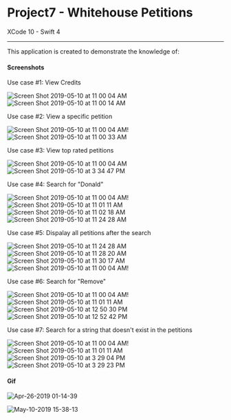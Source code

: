 # Project7 - Whitehouse Petitions

XCode 10 - Swift 4

-----

This application is created to demonstrate the knowledge of:


#### Screenshots

Use case #1: View Credits 

![Screen Shot 2019-05-10 at 11 00 04 AM](https://user-images.githubusercontent.com/15698572/57537038-75d55980-7313-11e9-8a22-70b8e5d39360.png)![Screen Shot 2019-05-10 at 11 00 14 AM](https://user-images.githubusercontent.com/15698572/57537247-e1b7c200-7313-11e9-8de3-7b2406d218ed.png)

Use case #2: View a specific petition

![Screen Shot 2019-05-10 at 11 00 04 AM](https://user-images.githubusercontent.com/15698572/57537038-75d55980-7313-11e9-8a22-70b8e5d39360.png)!![Screen Shot 2019-05-10 at 11 00 33 AM](https://user-images.githubusercontent.com/15698572/57537520-728e9d80-7314-11e9-92c2-72c358097f7b.png)

Use case #3: View top rated petitions

![Screen Shot 2019-05-10 at 11 00 04 AM](https://user-images.githubusercontent.com/15698572/57537038-75d55980-7313-11e9-8a22-70b8e5d39360.png)![Screen Shot 2019-05-10 at 3 34 47 PM](https://user-images.githubusercontent.com/15698572/57552244-476a7500-7339-11e9-8de3-9b7ad6868443.png)


Use case #4: Search for "Donald"

![Screen Shot 2019-05-10 at 11 00 04 AM](https://user-images.githubusercontent.com/15698572/57537038-75d55980-7313-11e9-8a22-70b8e5d39360.png)!![Screen Shot 2019-05-10 at 11 01 11 AM](https://user-images.githubusercontent.com/15698572/57538171-d1a0e200-7315-11e9-8dee-4bcff736db56.png)
![Screen Shot 2019-05-10 at 11 02 18 AM](https://user-images.githubusercontent.com/15698572/57538253-044ada80-7316-11e9-84cd-989e98e9a566.png)
![Screen Shot 2019-05-10 at 11 24 28 AM](https://user-images.githubusercontent.com/15698572/57538401-55f36500-7316-11e9-9708-53006973fd04.png)

Use case #5: Dispalay all petitions after the search

![Screen Shot 2019-05-10 at 11 24 28 AM](https://user-images.githubusercontent.com/15698572/57538401-55f36500-7316-11e9-9708-53006973fd04.png)![Screen Shot 2019-05-10 at 11 28 20 AM](https://user-images.githubusercontent.com/15698572/57538662-e762d700-7316-11e9-982e-5eca3272b3b7.png)
![Screen Shot 2019-05-10 at 11 30 17 AM](https://user-images.githubusercontent.com/15698572/57538842-3a3c8e80-7317-11e9-8091-050cabdc2a08.png)
![Screen Shot 2019-05-10 at 11 00 04 AM](https://user-images.githubusercontent.com/15698572/57537038-75d55980-7313-11e9-8a22-70b8e5d39360.png)!

Use case #6: Search for "Remove"

![Screen Shot 2019-05-10 at 11 00 04 AM](https://user-images.githubusercontent.com/15698572/57537038-75d55980-7313-11e9-8a22-70b8e5d39360.png)!![Screen Shot 2019-05-10 at 11 01 11 AM](https://user-images.githubusercontent.com/15698572/57538171-d1a0e200-7315-11e9-8dee-4bcff736db56.png)
![Screen Shot 2019-05-10 at 12 50 30 PM](https://user-images.githubusercontent.com/15698572/57543441-6578ab00-7322-11e9-96ea-511d7efb485b.png)![Screen Shot 2019-05-10 at 12 52 42 PM](https://user-images.githubusercontent.com/15698572/57551719-be067300-7337-11e9-93c1-5e97e2025c9b.png)

Use case #7: Search for a string that doesn't exist in the petitions

![Screen Shot 2019-05-10 at 11 00 04 AM](https://user-images.githubusercontent.com/15698572/57537038-75d55980-7313-11e9-8a22-70b8e5d39360.png)!![Screen Shot 2019-05-10 at 11 01 11 AM](https://user-images.githubusercontent.com/15698572/57538171-d1a0e200-7315-11e9-8dee-4bcff736db56.png)
![Screen Shot 2019-05-10 at 3 29 04 PM](https://user-images.githubusercontent.com/15698572/57552117-dcb93980-7338-11e9-8aaa-0bf7df8a86fd.png)![Screen Shot 2019-05-10 at 3 29 23 PM](https://user-images.githubusercontent.com/15698572/57552118-dcb93980-7338-11e9-904f-c8afa57795dc.png)


#### Gif

![Apr-26-2019 01-14-39](https://user-images.githubusercontent.com/15698572/57536312-ea0efd80-7311-11e9-8b55-7515903a2af8.gif)

![May-10-2019 15-38-13](https://user-images.githubusercontent.com/15698572/57552385-b8aa2800-7339-11e9-9aea-28209964559e.gif)

